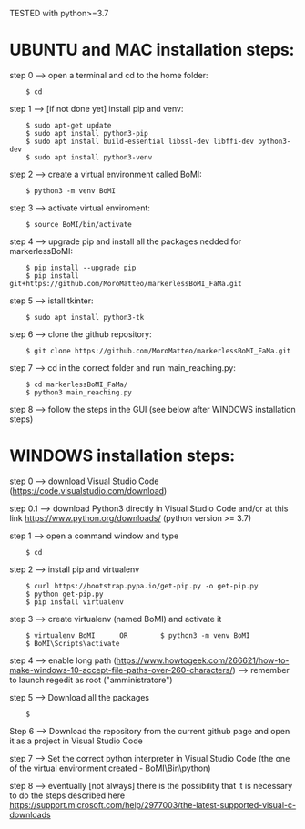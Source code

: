 TESTED with python>=3.7

# UBUNTU and MAC installation steps:

step 0 --> open a terminal and cd to the home folder:

``` 
    $ cd
``` 

step 1 --> [if not done yet] install pip and venv:

``` 
    $ sudo apt-get update
    $ sudo apt install python3-pip
    $ sudo apt install build-essential libssl-dev libffi-dev python3-dev
    $ sudo apt install python3-venv
``` 

step 2 --> create a virtual environment called BoMI:

``` 
    $ python3 -m venv BoMI
``` 

step 3 --> activate virtual enviroment:

``` 
    $ source BoMI/bin/activate
``` 

step 4 --> upgrade pip and install all the packages nedded for markerlessBoMI:

``` 
    $ pip install --upgrade pip
    $ pip install git+https://github.com/MoroMatteo/markerlessBoMI_FaMa.git
``` 

step 5 --> istall tkinter:

``` 
    $ sudo apt install python3-tk
``` 

step 6 --> clone the github repository:

``` 
    $ git clone https://github.com/MoroMatteo/markerlessBoMI_FaMa.git
``` 

step 7 --> cd in the correct folder and run main_reaching.py:

``` 
    $ cd markerlessBoMI_FaMa/
    $ python3 main_reaching.py
``` 

step 8 --> follow the steps in the GUI (see below after WINDOWS installation steps)

# WINDOWS installation steps:

step 0 --> download Visual Studio Code (https://code.visualstudio.com/download)

step 0.1 --> download Python3 directly in Visual Studio Code and/or at this link https://www.python.org/downloads/ (python version >= 3.7)

step 1 --> open a command window and type 

``` 
    $ cd
``` 

step 2 --> install pip and virtualenv

``` 
    $ curl https://bootstrap.pypa.io/get-pip.py -o get-pip.py
    $ python get-pip.py
    $ pip install virtualenv
``` 

step 3 --> create virtualenv (named BoMI) and activate it

``` 
    $ virtualenv BoMI      OR        $ python3 -m venv BoMI
    $ BoMI\Scripts\activate
``` 

step 4 --> enable long path (https://www.howtogeek.com/266621/how-to-make-windows-10-accept-file-paths-over-260-characters/) --> remember to launch regedit as root ("amministratore")

step 5 --> Download all the packages

``` 
    $ 
``` 

Step 6 --> Download the repository from the current github page and open it as a project in Visual Studio Code

step 7 --> Set the correct python interpreter in Visual Studio Code (the one of the virtual environment created - BoMI\Bin\python)

step 8 --> eventually [not always] there is the possibility that it is necessary to do the steps described here https://support.microsoft.com/help/2977003/the-latest-supported-visual-c-downloads


